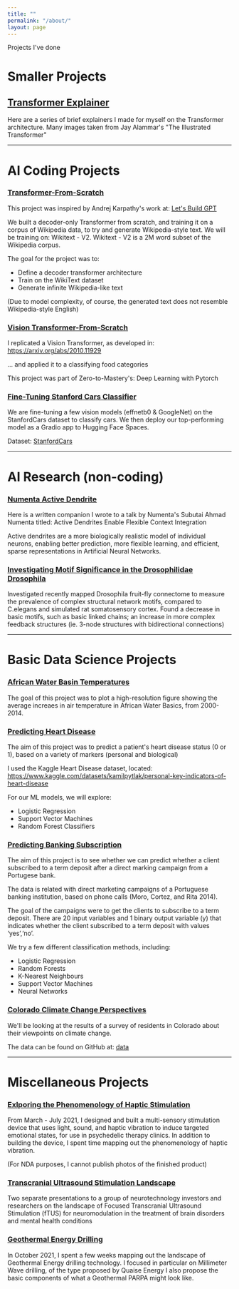 ```yaml
---
title: ""
permalink: "/about/"
layout: page
---
```

Projects I've done 

# Smaller Projects

## [Transformer Explainer](https://gabby-foxtrot-8e2.notion.site/Transformers-1066353a15494d8f82b677e226e777e0)
Here are a series of brief explainers I made for myself on the Transformer architecture. Many images taken from Jay Alammar's "The Illustrated Transformer"

---------

# AI Coding Projects
### [Transformer-From-Scratch ](https://github.com/bigtimecodersean/Transformer_From_Scratch)

This project was inspired by Andrej Karpathy's work at: [Let's Build GPT](https://www.youtube.com/watch?v=kCc8FmEb1nY)

We built a decoder-only Transformer from scratch, and training it on a corpus of Wikipedia data, to try and generate Wikipedia-style text. We will be training on: Wikitext - V2. Wikitext - V2 is a 2M word subset of the Wikipedia corpus.

The goal for the project was to:
- Define a decoder transformer architecture
- Train on the WikiText dataset
- Generate infinite Wikipedia-like text

(Due to model complexity, of course, the generated text does not resemble Wikipedia-style English)

### [Vision Transformer-From-Scratch](https://github.com/bigtimecodersean/Vision_Transformer_Replication)

I replicated a Vision Transformer, as developed in: https://arxiv.org/abs/2010.11929

... and applied it to a classifying food categories 

This project was part of Zero-to-Mastery's: Deep Learning with Pytorch

### [Fine-Tuning Stanford Cars Classifier](https://github.com/bigtimecodersean/Fine_Tuning_Stanford_Cars_Classification)
We are fine-tuning a few vision models (effnetb0 & GoogleNet) on the StanfordCars dataset to classify cars. We then deploy our top-performing model as a Gradio app to Hugging Face Spaces.

Dataset: [StanfordCars](https://pytorch.org/vision/stable/generated/torchvision.datasets.StanfordCars.html#torchvision.datasets.StanfordCars)

----------

# AI Research (non-coding) 

### [Numenta Active Dendrite](https://5744f6c2-4ed8-4ec0-a6a4-51909cc8f220.filesusr.com/ugd/e97160_d98a19334c954743adf683cb1df2b919.pdf)

Here is a written companion I wrote to a talk by Numenta's Subutai Ahmad Numenta titled: Active Dendrites Enable Flexible Context Integration 

Active dendrites are a more biologically realistic model of individual neurons, enabling better prediction, more flexible learning, and efficient, sparse representations in Artificial Neural Networks.  

### [Investigating Motif Significance in the Drosophilidae Drosophila](https://5744f6c2-4ed8-4ec0-a6a4-51909cc8f220.filesusr.com/ugd/e97160_dcc99d36de424a1fbed10f7f4e635463.pdf)

Investigated recently mapped Drosophila fruit-fly connectome to measure the prevalence of complex structural network motifs, compared to C.elegans and simulated rat somatosensory cortex. Found a decrease in basic motifs, such as basic linked chains; an increase in more complex feedback structures (ie. 3-node structures with bidirectional connections) 

---------

# Basic Data Science Projects

### [African Water Basin Temperatures](https://github.com/bigtimecodersean/African_Water_Basin_Temperatures)

The goal of this project was to plot a high-resolution figure showing the average increaes in air temperature in African Water Basics, from 2000-2014.

### [Predicting Heart Disease](https://github.com/bigtimecodersean/Key_Indicators_of_Heart_Disease)

The aim of this project was to predict a patient's heart disease status (0 or 1), based on a variety of markers (personal and biological)

I used the Kaggle Heart Disease dataset, located: https://www.kaggle.com/datasets/kamilpytlak/personal-key-indicators-of-heart-disease

For our ML models, we will explore:
- Logistic Regression
- Support Vector Machines
- Random Forest Classifiers

### [Predicting Banking Subscription](https://github.com/bigtimecodersean/Banking_Subscription_Prediction)

The aim of this project is to see whether we can predict whether a client subscribed to a term deposit after a direct marking campaign from a Portugese bank.

The data is related with direct marketing campaigns of a Portuguese banking institution, based on phone calls (Moro, Cortez, and Rita 2014).

The goal of the campaigns were to get the clients to subscribe to a term deposit. There are 20 input variables and 1 binary output variable (y) that indicates whether the client subscribed to a term deposit with values ‘yes’,‘no’.

We try a few different classification methods, including:

- Logistic Regression
- Random Forests
- K-Nearest Neighbours
- Support Vector Machines
- Neural Networks

### [Colorado Climate Change Perspectives](https://github.com/bigtimecodersean/Colorado-Climate-Change-Perspectives)

We'll be looking at the results of a survey of residents in Colorado about their viewpoints on climate change. 

The data can be found on GitHub at: [data]('https://raw.githubusercontent.com/envirodatascience/ENVS-617-Class-Data/main/CO_climate_change_views.csv')


-----------

# Miscellaneous Projects

### [Exlporing the Phenomenology of Haptic Stimulation](https://www.youtube.com/watch?v=ga88RGOzJwk) 

From March - July 2021, I designed and built a multi-sensory stimulation device that uses light, sound, and haptic vibration to induce targeted emotional states, for use in psychedelic therapy clinics. In addition to building the device, I spent time mapping out the phenomenology of haptic vibration.

(For NDA purposes, I cannot publish photos of the finished product)


### [Transcranial Ultrasound Stimulation Landscape](https://5744f6c2-4ed8-4ec0-a6a4-51909cc8f220.filesusr.com/ugd/e97160_c793c5047dbe41dd81a33ba53468d0bf.pdf)

Two separate presentations to a group of neurotechnology investors and researchers on the landscape of Focused Transcranial Ultrasound Stimulation (fTUS) for neuromodulation in the treatment of brain disorders and mental health conditions


### [Geothermal Energy Drilling](https://5744f6c2-4ed8-4ec0-a6a4-51909cc8f220.filesusr.com/ugd/e97160_0f790d08b3854e9ba95aa4fb85f51c48.pdf) 

In October 2021, I spent a few weeks mapping out the landscape of Geothermal Energy drilling technology. I focused in particular on Millimeter Wave drilling, of the type proposed by Quaise Energy I also propose the basic components of what a Geothermal PARPA might look like.
